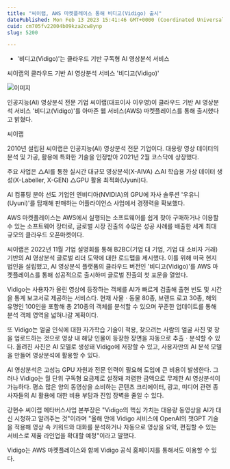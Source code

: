 ```yaml
---
title: "씨이랩, AWS 마켓플레이스 통해 비디고(Vidigo) 출시"
datePublished: Mon Feb 13 2023 15:41:46 GMT+0000 (Coordinated Universal Time)
cuid: cm705fv22004b09kza2cw8ynp
slug: 5200

---
```



- '비디고(Vidigo)'는 클라우드 기반 구독형 AI 영상분석 서비스

씨이랩의 클라우드 기반 AI 영상분석 서비스 '비디고(Vidigo)'

![이미지](https://cdn.hashnode.com/res/hashnode/image/upload/v1739258223284/ccd55cf9-133f-4b1d-aeed-01748c0061c4.jpeg)

인공지능(AI) 영상분석 전문 기업 씨이랩(대표이사 이우영)이 클라우드 기반 AI 영상분석 서비스 '비디고(Vidigo)'를 아마존 웹 서비스(AWS) 마켓플레이스를 통해 출시했다고 밝혔다.

씨이랩

2010년 설립된 씨이랩은 인공지능(AI) 영상분석 전문 기업이다. 대용량 영상 데이터의 분석 및 가공, 활용에 특화한 기술을 인정받아 2021년 2월 코스닥에 상장했다.

주요 사업은 △AI를 통한 실시간 대규모 영상분석(X-AIVA) △AI 학습용 가상 데이터 생성(X-Labeller, X-GEN) △GPU 활용 최적화(Uyuni)다.

AI 컴퓨팅 분야 선도 기업인 엔비디아(NVIDIA)의 GPU에 자사 솔루션 '우유니(Uyuni)'를 탑재해 판매하는 어플라이언스 사업에서 경쟁력을 확보했다.

AWS 마켓플레이스는 AWS에서 실행되는 소프트웨어를 쉽게 찾아 구매하거나 이용할 수 있는 소프트웨어 장터로, 글로벌 시장 진출의 수많은 성공 사례를 배출한 세계 최대 규모의 클라우드 오픈마켓이다.

씨이랩은 2022년 11월 기업 설명회를 통해 B2BC(기업 대 기업, 기업 대 소비자 거래) 기반의 AI 영상분석 글로벌 리더 도약에 대한 로드맵을 제시했다. 이를 위해 미국 현지 법인을 설립했고, AI 영상분석 플랫폼의 클라우드 버전인 '비디고(Vidigo)'를 AWS 마켓플레이스를 통해 성공적으로 출시하며 글로벌 진출의 첫 포문을 열었다.

Vidigo는 사용자가 올린 영상에 등장하는 객체를 AI가 빠르게 검출해 출현 빈도 및 시간을 통계 보고서로 제공하는 서비스다. 현재 사물ㆍ동물 80종, 브랜드 로고 30종, 해외 유명인 100인을 포함해 총 210종의 객체를 분석할 수 있으며 꾸준한 업데이트를 통해 분석 객체 영역을 넓혀나갈 계획이다.

또 Vidigo는 얼굴 인식에 대한 자가학습 기술이 적용, 찾으려는 사람의 얼굴 사진 몇 장을 업로드하는 것으로 영상 내 해당 인물이 등장한 장면을 자동으로 추출ㆍ분석할 수 있다. 올려진 사진은 AI 모델로 생성돼 Vidigo에 저장할 수 있고, 사용자만의 AI 분석 모델을 만들어 영상분석에 활용할 수 있다.

AI 영상분석은 고성능 GPU 자원과 전문 인력이 필요해 도입에 큰 비용이 발생한다. 그러나 Vidigo는 월 단위 구독형 요금제로 설정돼 저렴한 금액으로 무제한 AI 영상분석이 가능하다. 평소 많은 양의 동영상을 소비하는 콘텐츠 크리에이터, 광고, 미디어 관련 종사자들의 AI 활용에 대한 비용 부담과 진입 장벽을 줄일 수 있다.

강현수 씨이랩 메타버스사업 본부장은 "Vidigo의 핵심 가치는 대용량 동영상을 AI가 대신 시청하고 알려주는 것"이라며 "올해 안에 Vidigo 서비스에 OpenAI의 챗GPT 기술을 적용해 영상 속 키워드와 대화를 분석하거나 자동으로 영상을 요약, 편집할 수 있는 서비스로 제품 라인업을 확대할 예정"이라고 말했다.

Vidigo는 AWS 마켓플레이스와 함께 Vidigo 공식 홈페이지를 통해서도 이용할 수 있다.